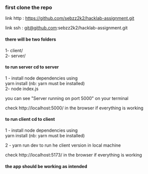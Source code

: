 ### first clone the repo 

link http : https://github.com/sebzz2k2/hacklab-assignment.git  

link ssh : git@github.com:sebzz2k2/hacklab-assignment.git  


#### there will be two folders  

1- client/  
2- server/  


#### to run server cd to server  
1 - install node dependencies using  
yarn install (nb: yarn must be installed)  
2- node index.js  

you can see "Server running on port 5000" on your terminal  

check http://localhost:5000/ in the browser if everything is working  

#### to run client cd to client  
1 - install node dependencies using  
yarn install (nb: yarn must be installed)  

2 - yarn run dev to run he client version in local machine  

check http://localhost:5173/ in the browser if everything is working  

#### the app should be working as intended  
